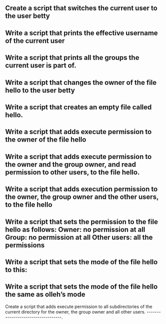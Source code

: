 
Create a script that switches the current user to the user betty
-----------------------------------------------
Write a script that prints the effective username of the current user
-------------------------------------------------------------------
Write a script that prints all the groups the current user is part of.
---------------------------------
Write a script that changes the owner of the file hello to the user betty
------------------------------------------------
Write a script that creates an empty file called hello.
------------------------------------------------
Write a script that adds execute permission to the owner of the file hello
-------------------------------------
Write a script that adds execute permission to the owner and the group owner, and read permission to other users, to the file hello.
--------------------------------
Write a script that adds execution permission to the owner, the group owner and the other users, to the file hello
-------------------------------
Write a script that sets the permission to the file hello as follows:
Owner: no permission at all
Group: no permission at all
Other users: all the permissions
--------------------------------
Write a script that sets the mode of the file hello to this:
----------------------------------------
Write a script that sets the mode of the file hello the same as olleh’s mode
------------------------------------------------
Create a script that adds execute permission to all subdirectories of the current directory for the owner, the group owner and all other users.
-----------------------------------.
